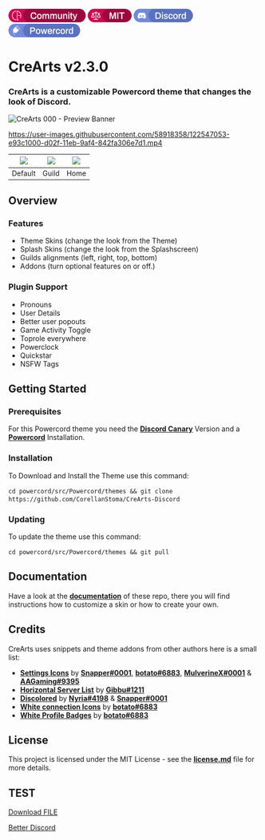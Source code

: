 [![Community](https://raw.githubusercontent.com/CorellanStoma/CorellanStoma/master/shields/community.png)](https://discord.gg/8W8E39Z)
[![License](https://raw.githubusercontent.com/CorellanStoma/CorellanStoma/master/shields/license.png)](https://github.com/CorellanStoma/CreArts/blob/master/license.md)
[![Discord](https://raw.githubusercontent.com/CorellanStoma/CorellanStoma/master/shields/discord.png)](https://discord.com/)
[![Powercord](https://raw.githubusercontent.com/CorellanStoma/CorellanStoma/master/shields/powercord.png)](https://powercord.dev/)

# CreArts v2.3.0
### CreArts is a customizable Powercord theme that changes the look of Discord.

![CreArts 000 - Preview Banner](https://user-images.githubusercontent.com/58918358/125176488-0d74b200-e1d4-11eb-845a-b8ee0e794631.png)

https://user-images.githubusercontent.com/58918358/122547053-e93c1000-d02f-11eb-9af4-842fa306e7d1.mp4

| <img src="https://user-images.githubusercontent.com/58918358/122546250-0fad7b80-d02f-11eb-9b92-df4268d5fc98.png" width="600"> | <img src="https://user-images.githubusercontent.com/58918358/122546272-14722f80-d02f-11eb-9025-f6f351d24fbe.png" width="600"> | <img src="https://user-images.githubusercontent.com/58918358/122546285-16d48980-d02f-11eb-86a7-0eee638561d3.png" width="600"> |
|------------|-------------|-------------|
| Default | Guild | Home |

## Overview

### Features
* Theme Skins (change the look from the Theme)
* Splash Skins (change the look from the Splashscreen)
* Guilds alignments (left, right, top, bottom)
* Addons (turn optional features on or off.)

### Plugin Support
* Pronouns
* User Details
* Better user popouts
* Game Activity Toggle
* Toprole everywhere
* Powerclock
* Quickstar
* NSFW Tags


## Getting Started

### Prerequisites

For this Powercord theme you need the [**Discord Canary**](https://discordia.me/en/canary) Version and a [**Powercord**](https://powercord.dev/installation) Installation.

### Installation

To Download and Install the Theme use this command:

```
cd powercord/src/Powercord/themes && git clone https://github.com/CorellanStoma/CreArts-Discord
```

### Updating

To update the theme use this command:

```
cd powercord/src/Powercord/themes && git pull
```

## Documentation
Have a look at the [**documentation**](https://github.com/CorellanStoma/CreArts/wiki) of these repo, there you will find instructions how to customize a skin or how to create your own.

## Credits

CreArts uses snippets and theme addons from other authors here is a small list:

* [**Settings Icons**](https://github.com/snappercord/Settings-Icons) by [**Snapper#0001**](https://github.com/Snapperito), [**botato#6883**](https://github.com/botatooo), [**MulverineX#0001**](https://github.com/MulverineX) & [**AAGaming#9395**](https://github.com/AAGaming00)
* [**Horizontal Server List**](https://github.com/DiscordStyles/HorizontalServerList) by [**Gibbu#1211**](https://github.com/Gibbu)
* [**Discolored**](https://github.com/NYRI4/Discolored) by [**Nyria#4198**](https://github.com/NYRI4) & [**Snapper#0001**](https://github.com/Snapperito)
* [**White connection Icons**](https://github.com/botatooo/css-snippets/tree/master/white-connection-icons) by [**botato#6883**](https://github.com/botatooo)
* [**White Profile Badges**](https://github.com/botatooo/css-snippets/tree/master/white-badges) by [**botato#6883**](https://github.com/botatooo)

## License

This project is licensed under the MIT License - see the [**license.md**](https://raw.githubusercontent.com/CorellanStoma/CreArts/master/license.md) file for more details.












## TEST
<a id="raw-url" href="https://raw.githubusercontent.com/CorellanStoma/CreArts-Discord/master/crearts.theme.css">Download FILE</a>

[Better Discord](https://raw.githubusercontent.com/CorellanStoma/CreArts-Discord/master/crearts.theme.css)

